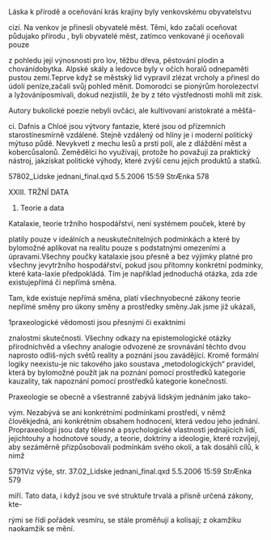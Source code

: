 
Láska k přírodě a oceňování krás krajiny byly venkovskému obyvatelstvu

cizí. Na venkov je přinesli obyvatelé měst. Těmi, kdo začali oceňovat půdujako přírodu , byli obyvatelé měst, zatímco venkované ji oceňovali pouze

z pohledu její výnosnosti pro lov, těžbu dřeva, pěstování plodin a chovánídobytka. Alpské skály a ledovce byly v očích horalů odnepaměti pustou zemí.Teprve když se městský lid vypravil zlézat vrcholy a přinesl do údolí peníze,začali svůj pohled měnit. Domorodci se pionýrům horolezectví a lyžováníposmívali, dokud nezjistili, že by z této výstřednosti mohli mít zisk.

Autory bukolické poezie nebyli ovčáci, ale kultivovaní aristokraté a měšťá-

ci. Dafnis a Chloé jsou výtvory fantazie, které jsou od přízemních starostínesmírně vzdálené. Stejně vzdálený od hlíny je i moderní politický mýtuso půdě. Nevykvetl z mechu lesů a prsti polí, ale z dláždění měst a kobercůsalonů. Zemědělci ho využívají, protože ho považují za praktický nástroj, jakzískat politické výhody, které zvýší cenu jejich produktů a statků.

57802_Lidske jednani_final.qxd 5.5.2006 15:59 StrÆnka 578

XXIII. TRŽNÍ DATA

1. Teorie a data

Katalaxie, teorie tržního hospodářství, není systémem pouček, které by

platily pouze v ideálních a neuskutečnitelných podmínkách a které by bylomožné aplikovat na realitu pouze s podstatnými omezeními a úpravami.Všechny poučky katalaxie jsou přesně a bez výjimky platné pro všechny jevytržního hospodářství, pokud jsou přítomny konkrétní podmínky, které kata-laxie předpokládá. Tím je například jednoduchá otázka, zda zde existujepřímá či nepřímá směna.

Tam, kde existuje nepřímá směna, platí všechnyobecné zákony teorie nepřímé směny pro úkony směny a prostředky směny.Jak jsme již ukázali,

1praxeologické vědomosti jsou přesnými či exaktními

znalostmi skutečnosti. Všechny odkazy na epistemologické otázky přírodníchvěd a všechny analogie odvozené ze srovnávání těchto dvou naprosto odliš-ných světů reality a poznání jsou zavádějící. Kromě formální logiky neexistu-je nic takového jako soustava „metodologických“ pravidel, která by bylomožné použít jak na poznání pomocí prostředků kategorie kauzality, tak napoznání pomocí prostředků kategorie konečnosti.

Praxeologie se obecně a všestranně zabývá lidským jednáním jako tako-

vým. Nezabývá se ani konkrétními podmínkami prostředí, v němž člověkjedná, ani konkrétním obsahem hodnocení, která vedou jeho jednání. Propraxeologii jsou daty tělesné a psychologické vlastnosti jednajících lidí, jejichtouhy a hodnotové soudy, a teorie, doktríny a ideologie, které rozvíjejí, aby sezáměrně přizpůsobovali podmínkám svého okolí, a tak dosáhli cílů, k nimž

5791Viz výše, str. 37.02_Lidske jednani_final.qxd 5.5.2006 15:59 StrÆnka 579

míří. Tato data, i když jsou ve své struktuře trvalá a přísně určená zákony, kte-

rými se řídí pořádek vesmíru, se stále proměňují a kolísají; z okamžiku naokamžik se mění.

